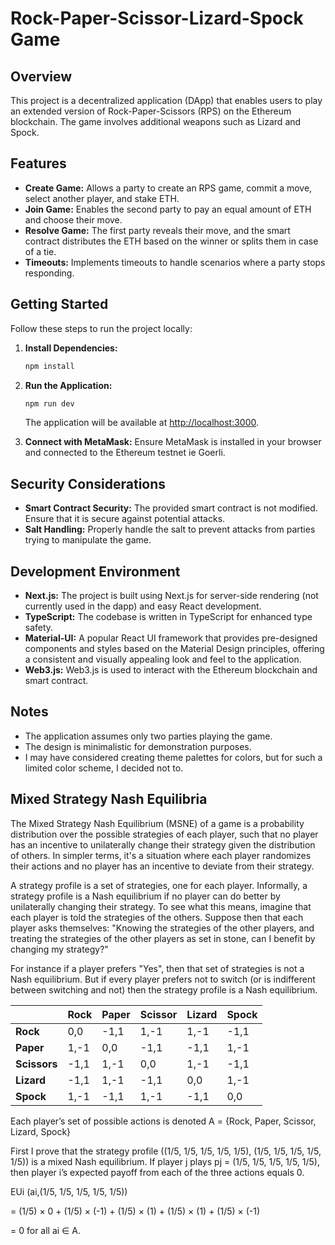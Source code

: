 # Rock-Paper-Scissor-Lizard-Spock Game

## Overview

This project is a decentralized application (DApp) that enables users to play an extended version of Rock-Paper-Scissors (RPS) on the Ethereum blockchain. The game involves additional weapons such as Lizard and Spock.

## Features

- **Create Game:** Allows a party to create an RPS game, commit a move, select another player, and stake ETH.
- **Join Game:** Enables the second party to pay an equal amount of ETH and choose their move.
- **Resolve Game:** The first party reveals their move, and the smart contract distributes the ETH based on the winner or splits them in case of a tie.
- **Timeouts:** Implements timeouts to handle scenarios where a party stops responding.

## Getting Started

Follow these steps to run the project locally:

1. **Install Dependencies:**
   ```bash
   npm install
   ```

2. **Run the Application:**
   ```bash
   npm run dev
   ```
   The application will be available at [http://localhost:3000](http://localhost:3000).

3. **Connect with MetaMask:**
   Ensure MetaMask is installed in your browser and connected to the Ethereum testnet ie Goerli.


## Security Considerations

- **Smart Contract Security:** The provided smart contract is not modified. Ensure that it is secure against potential attacks.
- **Salt Handling:** Properly handle the salt to prevent attacks from parties trying to manipulate the game.

## Development Environment

- **Next.js:** The project is built using Next.js for server-side rendering (not currently used in the dapp) and easy React development.
- **TypeScript:** The codebase is written in TypeScript for enhanced type safety.
- **Material-UI:** A popular React UI framework that provides pre-designed components and styles based on the Material Design principles, offering a consistent and visually appealing look and feel to the application.
- **Web3.js:** Web3.js is used to interact with the Ethereum blockchain and smart contract.

## Notes

- The application assumes only two parties playing the game.
- The design is minimalistic for demonstration purposes.
- I may have considered creating theme palettes for colors, but for such a limited color scheme, I decided not to.

## Mixed Strategy Nash Equilibria

The Mixed Strategy Nash Equilibrium (MSNE) of a game is a probability distribution over the possible strategies of each player, such that no player has an incentive to unilaterally change their strategy given the distribution of others. In simpler terms, it's a situation where each player randomizes their actions and no player has an incentive to deviate from their strategy.

A strategy profile is a set of strategies, one for each player. Informally, a strategy profile is a Nash equilibrium if no player can do better by unilaterally changing their strategy. To see what this means, imagine that each player is told the strategies of the others. Suppose then that each player asks themselves: "Knowing the strategies of the other players, and treating the strategies of the other players as set in stone, can I benefit by changing my strategy?"

For instance if a player prefers "Yes", then that set of strategies is not a Nash equilibrium. But if every player prefers not to switch (or is indifferent between switching and not) then the strategy profile is a Nash equilibrium.


|              | **Rock** | **Paper** | **Scissor** | **Lizard** | **Spock**    |
|--------------|----------|-----------|--------------|------------|--------------|
| **Rock**     | 0,0      | -1,1      | 1,-1         | 1,-1       | -1,1         |
| **Paper**    | 1,-1     | 0,0       | -1,1         | -1,1       | 1,-1         |
| **Scissors** | -1,1     | 1,-1      | 0,0          | 1,-1       | -1,1         |
| **Lizard**   | -1,1     | 1,-1      | -1,1         | 0,0        | 1,-1         |
| **Spock**    | 1,-1     | -1,1      | 1,-1         | -1,1       | 0,0          |


Each player’s set of possible actions is denoted A = {Rock, Paper, Scissor, Lizard, Spock}

First I prove that the strategy profile
((1/5, 1/5, 1/5, 1/5, 1/5), (1/5, 1/5, 1/5, 1/5, 1/5)) is a mixed Nash equilibrium. If player j plays pj = (1/5, 1/5, 1/5, 1/5, 1/5), then player i’s expected payoff from each of the three actions equals 0.

EUi (ai,(1/5, 1/5, 1/5, 1/5, 1/5))

= (1/5) × 0 + (1/5) × (-1) + (1/5) × (1) + (1/5) × (1) + (1/5) × (-1) 

= 0 for all ai ∈ A.
